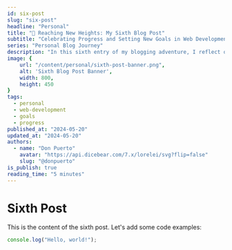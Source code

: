 ```yaml
---
id: six-post
slug: "six-post"
headline: "Personal"
title: "🚀 Reaching New Heights: My Sixth Blog Post"
subtitle: "Celebrating Progress and Setting New Goals in Web Development"
series: "Personal Blog Journey"
description: "In this sixth entry of my blogging adventure, I reflect on the milestones achieved, share exciting developments in my web development journey, and outline ambitious goals for the future."
image: {
    url: "/content/personal/sixth-post-banner.png",
    alt: 'Sixth Blog Post Banner',
    width: 800,
    height: 450
}
tags:
  - personal
  - web-development
  - goals
  - progress
published_at: "2024-05-20"
updated_at: "2024-05-20"
authors:
  - name: "Don Puerto"
    avatar: "https://api.dicebear.com/7.x/lorelei/svg?flip=false"
    slug: "@donpuerto"
is_publish: true
reading_time: "5 minutes"
---
```


# Sixth Post

This is the content of the sixth post. Let's add some code examples:

```javascript
console.log("Hello, world!");
```
